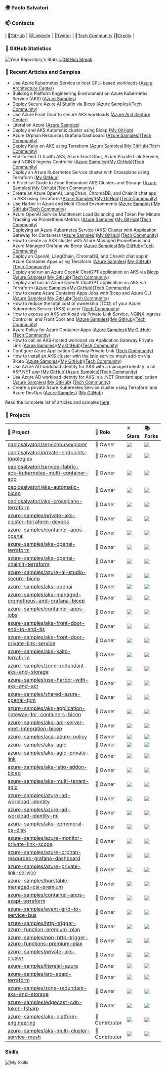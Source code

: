 ### 🌍 Paolo Salvatori

### 📫 Contacts

| :tiger:[GitHub](https://github.com/paolosalvatori/paolosalvatori) | :cat:[LinkedIn](https://www.linkedin.com/in/paolo-salvatori/) | :dog:[Twitter](https://twitter.com/babosbird) | :rabbit:[Tech Community](https://techcommunity.microsoft.com/t5/user/viewprofilepage/user-id/988334#profile) |:wolf:[Credly](https://www.credly.com/users/paolo-salvatori.37a72df1) |

### 🧮 GitHub Statistics
![Your Repository's Stats](https://github-readme-stats.vercel.app/api?username=paolosalvatori&show_icons=true)
[![GitHub Streak](http://github-readme-streak-stats.herokuapp.com?user=paolosalvatori&theme=cobalt)](https://git.io/streak-stats)
<!-- ![](https://skillicons.dev/icons?i=azure,terraform,docker,vscode,r,py,git,github,docker,bash,powershell,css,html) -->

### 📖 Recent Articles and Samples

- Use Azure Kubernetes Service to host GPU-based workloads ([Azure Architecture Center](https://learn.microsoft.com/en-us/azure/architecture/reference-architectures/containers/aks-gpu/gpu-aks))
- Building a Platform Engineering Environment on Azure Kubernetes Service (AKS) ([Azure Samples](https://github.com/Azure-Samples/aks-platform-engineering))
- Deploy Secure Azure AI Studio via Bicep ([Azure Samples](https://github.com/Azure-Samples/azure-ai-studio-secure-bicep))([Tech Community](https://techcommunity.microsoft.com/t5/azure-for-isv-and-startups/deploy-secure-azure-ai-studio-with-a-managed-virtual-network/ba-p/4251073))
- Use Azure Front Door to secure AKS workloads ([Azure Architecture Center](https://learn.microsoft.com/en-us/azure/architecture/example-scenario/aks-front-door/aks-front-door))
- Literal on Azure ([Azure Samples](https://github.com/Azure-Samples/literalai-azure))
- Deploy and AKS Automatic cluster using Bicep ([My GitHub](https://github.com/paolosalvatori/aks-automatic-bicep))
- Azure Orphan Resources Grafana Dashboard ([Azure Samples](https://github.com/Azure-Samples/azure-orphan-resources-grafana-dashboard))([Tech Community](https://techcommunity.microsoft.com/t5/azure-for-isv-and-startups/azure-orphan-resources-grafana-dashboard/ba-p/4120303))
- Deploy Kaito on AKS using Terraform ([Azure Samples](https://github.com/azure-samples/aks-kaito-terraform))([My GitHub](https://github.com/paolosalvatori/aks-kaito-terraform))([Tech Community](https://techcommunity.microsoft.com/t5/azure-for-isv-and-startups/deploy-kaito-on-aks-using-terraform/ba-p/4108930))
- End-to-end TLS with AKS, Azure Front Door, Azure Private Link Service, and NGINX Ingress Controller ([Azure Samples](https://github.com/Azure-Samples/aks-front-door-end-to-end-tls))([My GitHub]())([Tech Community](https://techcommunity.microsoft.com/t5/fasttrack-for-azure/end-to-end-tls-with-aks-azure-front-door-azure-private-link/ba-p/4081775))
- Deploy an Azure Kubernetes Service cluster with Crossplane using Terraform ([My GitHub](https://github.com/paolosalvatori/aks-crossplane-terraform))
- A Practical Guide to Zone Redundant AKS Clusters and Storage ([Azure Samples](https://github.com/Azure-Samples/zone-redundant-aks-and-storage))([My GitHub](https://github.com/paolosalvatori/zone-redundant-aks-and-storage))([Tech Community](https://techcommunity.microsoft.com/t5/fasttrack-for-azure/a-practical-guide-to-zone-redundant-aks-clusters-and-storage/ba-p/4036254))
- Create an Azure OpenAI, LangChain, ChromaDB, and Chainlit chat app in AKS using Terraform ([Azure Samples](https://github.com/Azure-Samples/aks-openai-chainlit-terraform))([My GitHub](https://github.com/paolosalvatori/aks-openai-chainlit-terraform))([Tech Community](https://techcommunity.microsoft.com/t5/fasttrack-for-azure/create-an-azure-openai-langchain-chromadb-and-chainlit-chat-app/ba-p/4024070))
- Use Harbor in Azure and Multi-Cloud Environments ([Azure Samples](https://github.com/Azure-Samples/use-harbor-with-aks-and-acr))([My GitHub](https://github.com/paolosalvatori/use-harbor-with-aks-and-acr))([Tech Community](https://techcommunity.microsoft.com/t5/fasttrack-for-azure/use-harbor-in-azure-and-multi-cloud-environments/ba-p/4011443))
- Azure OpenAI Service Multitenant Load Balancing and Token Per Minute Tracking via Prometheus Metrics ([Azure Samples](https://github.com/Azure-Samples/shared-azure-openai-tpm))([My GitHub](https://github.com/paolosalvatori/shared-azure-openai-tpm))([Tech Community](https://techcommunity.microsoft.com/t5/fasttrack-for-azure/azure-openai-service-multitenant-load-balancing-and-token-per/ba-p/3980163))
- Deploying an Azure Kubernetes Service (AKS) Cluster with Application Gateway for Containers ([Azure Samples](https://github.com/Azure-Samples/aks-application-gateway-for-containers-bicep))([My GitHub](https://github.com/paolosalvatori/aks-application-gateway-for-containers-bicep))([Tech Community](https://techcommunity.microsoft.com/t5/fasttrack-for-azure/deploying-an-azure-kubernetes-service-aks-cluster-with/ba-p/3967434))
- How to create an AKS cluster with Azure Managed Prometheus and Azure Managed Grafana via Bicep ([Azure Samples](https://github.com/Azure-Samples/aks-managed-prometheus-and-grafana-bicep))([My GitHub](https://github.com/paolosalvatori/aks-managed-prometheus-and-grafana-bicep))([Tech Community](https://techcommunity.microsoft.com/t5/fasttrack-for-azure/how-to-install-an-aks-cluster-with-azure-managed-prometheus-and/ba-p/3918527))
- Deploy an OpenAI, LangChain, ChromaDB, and Chainlit chat app in Azure Container Apps using Terraform ([Azure Samples](https://github.com/Azure-Samples/container-apps-openai))([My GitHub](https://github.com/paolosalvatori/container-apps-openai))([Tech Community](https://techcommunity.microsoft.com/t5/fasttrack-for-azure/deploy-an-openai-langchain-chromadb-and-chainlit-chat-app-in/ba-p/3885602))
- Deploy and run an Azure OpenAI ChatGPT application on AKS via Bicep ([Azure Samples](https://github.com/Azure-Samples/aks-openai))([My GitHub](https://github.com/paolosalvatori/aks-openai-bicep))([Tech Community](https://techcommunity.microsoft.com/t5/fasttrack-for-azure/deploy-and-run-a-azure-openai-chatgpt-application-on-aks-via/ba-p/3834619))
- Deploy and run an Azure OpenAI ChatGPT application on AKS via Terraform ([Azure Samples](https://github.com/Azure-Samples/aks-openai-terraform))([My GitHub](https://github.com/paolosalvatori/aks-openai-terraform))([Tech Community](https://techcommunity.microsoft.com/t5/fasttrack-for-azure/deploy-and-run-a-azure-openai-chatgpt-app-on-aks-with-terraform/ba-p/3839611#M512))
- How to create Azure Container Apps Jobs with Bicep and Azure CLI ([Azure Samples](https://github.com/Azure-Samples/container-apps-jobs))([My GitHub](https://github.com/paolosalvatori/container-apps-jobs))([Tech Community](https://techcommunity.microsoft.com/t5/fasttrack-for-azure/how-to-create-azure-container-apps-jobs-with-bicep-and-azure-cli/ba-p/3863968))
- How to reduce the total cost of ownership (TCO) of your Azure Kubernetes Service (AKS) cluster ([Tech Community](https://techcommunity.microsoft.com/t5/fasttrack-for-azure/how-to-reduce-the-total-cost-of-ownership-tco-of-your-azure/ba-p/3706895))
- How to expose an AKS workload via Private Link Service, NGINX Ingress Controller, and Front Door and ([Azure Samples](https://github.com/Azure-Samples/aks-front-door-private-link-service))([My GitHub](https://github.com/paolosalvatori/aks-front-door-private-link-service))([Tech Community](https://techcommunity.microsoft.com/t5/fasttrack-for-azure/how-to-expose-nginx-ingress-controller-via-azure-front-door-and/ba-p/3767535))
- Azure Policy for Azure Container Apps ([Azure Samples](https://github.com/Azure-Samples/aca-azure-policy))([My GitHub](https://github.com/paolosalvatori/aca-azure-policy))([Tech Community](https://techcommunity.microsoft.com/t5/fasttrack-for-azure/azure-policy-for-azure-container-apps-yes-please/ba-p/3775200))
- How to call an AKS-hosted workload via Application Gateway Private Link ([Azure Samples](https://github.com/Azure-Samples/aks-agic-private-link))([My GitHub](https://github.com/paolosalvatori/aks-agic-private-link))([Tech Community](https://techcommunity.microsoft.com/t5/fasttrack-for-azure/how-to-call-an-aks-hosted-workload-via-application-gateway/ba-p/3797617))
- Configure Azure Application Gateway Private Link ([Tech Community](https://techcommunity.microsoft.com/t5/fasttrack-for-azure/configure-azure-application-gateway-private-link/ba-p/3799926))
- How to install an AKS cluster with the Istio service mesh add-on via Bicep ([Azure Samples](https://github.com/Azure-Samples/aks-istio-addon-bicep))([My GitHub](https://github.com/paolosalvatori/aks-istio-addon-bicep))([Tech Community](https://techcommunity.microsoft.com/t5/fasttrack-for-azure/how-to-install-an-aks-cluster-with-the-istio-service-mesh-add-on/ba-p/3802069#M471))
- Use Azure AD workload identity for AKS with a managed identity in an ASP.NET app ([My GitHub](https://github.com/paolosalvatori/azure-ad-workload-identity-mi))([Azure Samples](https://github.com/Azure-Samples/azure-ad-workload-identity-mi))([Tech Community](https://techcommunity.microsoft.com/t5/fasttrack-for-azure/use-azure-ad-workload-identity-for-kubernetes-with-a-user/ba-p/3654928#M270))
- Use Azure AD workload identity for AKS in a .NET Standard application ([Azure Samples](https://github.com/Azure-Samples/azure-ad-workload-identity))([My GitHub](https://github.com/paolosalvatori/azure-ad-workload-identity)) ([Tech Community](https://techcommunity.microsoft.com/t5/fasttrack-for-azure/use-azure-ad-workload-identity-for-kubernetes-in-a-net-standard/ba-p/3576218))
- Create a private Azure Kubernetes Service cluster using Terraform and Azure DevOps ([Azure Samples](https://github.com/azure-samples/private-aks-cluster-terraform-devops)) ([My GitHub](https://github.com/paolosalvatori/private-aks-cluster-terraform-devops))

Read the complete list of articles and samples [here](https://github.com/paolosalvatori/paolosalvatori/blob/main/articles-and-samples.md).

### 🚀 Projects 
|🔮 Project | 👮 Role | ⭐ Stars | 📚 Forks | 
|:----------|:---------|:---------|:----------| 
|[paolosalvatori/servicebusexplorer](https://github.com/paolosalvatori/servicebusexplorer) | 👑 Owner | ![](https://img.shields.io/github/stars/paolosalvatori/servicebusexplorer?style=flat-square&labelColor=343b41) | ![](https://img.shields.io/github/forks/paolosalvatori/servicebusexplorer?style=flat-square&labelColor=343b41) |
|[paolosalvatori/private-endpoints-topologies](https://github.com/paolosalvatori/private-endpoints-topologies) | 👑 Owner | ![](https://img.shields.io/github/stars/paolosalvatori/private-endpoints-topologies?style=flat-square&labelColor=343b41) | ![](https://img.shields.io/github/forks/paolosalvatori/private-endpoints-topologies?style=flat-square&labelColor=343b41) |
|[paolosalvatori/service-fabric-acs-kubernetes-multi-container-app](https://github.com/paolosalvatori/service-fabric-acs-kubernetes-multi-container-app) | 👑 Owner | ![](https://img.shields.io/github/stars/paolosalvatori/service-fabric-acs-kubernetes-multi-container-app?style=flat-square&labelColor=343b41) | ![](https://img.shields.io/github/forks/paolosalvatori/service-fabric-acs-kubernetes-multi-container-app?style=flat-square&labelColor=343b41) |
|[paolosalvatori/aks-automatic-bicep](https://github.com/paolosalvatori/aks-automatic-bicep) | 👑 Owner | ![](https://img.shields.io/github/stars/paolosalvatori/aks-automatic-bicep?style=flat-square&labelColor=343b41) | ![](https://img.shields.io/github/forks/paolosalvatori/aks-automatic-bicep?style=flat-square&labelColor=343b41) |
|[paolosalvatori/aks-crossplane-terraform](https://github.com/paolosalvatori/aks-crossplane-terraform) | 👑 Owner | ![](https://img.shields.io/github/stars/paolosalvatori/aks-crossplane-terraform?style=flat-square&labelColor=343b41) | ![](https://img.shields.io/github/forks/paolosalvatori/aks-crossplane-terraform?style=flat-square&labelColor=343b41) |
|[azure-samples/private-aks-cluster-terraform-devops](https://github.com/azure-samples/private-aks-cluster-terraform-devops) | 👑 Owner | ![](https://img.shields.io/github/stars/azure-samples/private-aks-cluster-terraform-devops?style=flat-square&labelColor=343b41) | ![](https://img.shields.io/github/forks/azure-samples/private-aks-cluster-terraform-devops?style=flat-square&labelColor=343b41) |
|[azure-samples/container-apps-openai](https://github.com/azure-samples/container-apps-openai) | 👑 Owner | ![](https://img.shields.io/github/stars/azure-samples/container-apps-openai?style=flat-square&labelColor=343b41) | ![](https://img.shields.io/github/forks/azure-samples/container-apps-openai?style=flat-square&labelColor=343b41) |
|[azure-samples/aks-openai-terraform](https://github.com/azure-samples/aks-openai-terraform) | 👑 Owner | ![](https://img.shields.io/github/stars/azure-samples/aks-openai-terraform?style=flat-square&labelColor=343b41) | ![](https://img.shields.io/github/forks/azure-samples/aks-openai-terraform?style=flat-square&labelColor=343b41) |
|[azure-samples/aks-openai-chainlit-terraform](https://github.com/azure-samples/aks-openai-chainlit-terraform) | 👑 Owner | ![](https://img.shields.io/github/stars/azure-samples/aks-openai-chainlit-terraform?style=flat-square&labelColor=343b41) | ![](https://img.shields.io/github/forks/azure-samples/aks-openai-chainlit-terraform?style=flat-square&labelColor=343b41) |
|[azure-samples/azure-ai-studio-secure-bicep](https://github.com/azure-samples/azure-ai-studio-secure-bicep) | 👑 Owner | ![](https://img.shields.io/github/stars/azure-samples/azure-ai-studio-secure-bicep?style=flat-square&labelColor=343b41) | ![](https://img.shields.io/github/forks/azure-samples/azure-ai-studio-secure-bicep?style=flat-square&labelColor=343b41) |
|[azure-samples/aks-openai](https://github.com/azure-samples/aks-openai) | 👑 Owner | ![](https://img.shields.io/github/stars/azure-samples/aks-openai?style=flat-square&labelColor=343b41) | ![](https://img.shields.io/github/forks/azure-samples/aks-openai?style=flat-square&labelColor=343b41) |
|[azure-samples/aks-managed-prometheus-and-grafana-bicep](https://github.com/azure-samples/aks-managed-prometheus-and-grafana-bicep) | 👑 Owner | ![](https://img.shields.io/github/stars/azure-samples/aks-managed-prometheus-and-grafana-bicep?style=flat-square&labelColor=343b41) | ![](https://img.shields.io/github/forks/azure-samples/aks-managed-prometheus-and-grafana-bicep?style=flat-square&labelColor=343b41) |
|[azure-samples/container-apps-jobs](https://github.com/azure-samples/container-apps-jobs) | 👑 Owner | ![](https://img.shields.io/github/stars/azure-samples/container-apps-jobs?style=flat-square&labelColor=343b41) | ![](https://img.shields.io/github/forks/azure-samples/container-apps-jobs?style=flat-square&labelColor=343b41) |
|[azure-samples/aks-front-door-end-to-end-tls](https://github.com/azure-samples/aks-front-door-end-to-end-tls) | 👑 Owner | ![](https://img.shields.io/github/stars/azure-samples/aks-front-door-end-to-end-tls?style=flat-square&labelColor=343b41) | ![](https://img.shields.io/github/forks/azure-samples/aks-front-door-end-to-end-tls?style=flat-square&labelColor=343b41) |
|[azure-samples/aks-front-door-private-link-service](https://github.com/azure-samples/aks-front-door-private-link-service) | 👑 Owner | ![](https://img.shields.io/github/stars/azure-samples/aks-front-door-private-link-service?style=flat-square&labelColor=343b41) | ![](https://img.shields.io/github/forks/azure-samples/aks-front-door-private-link-service?style=flat-square&labelColor=343b41) |
|[azure-samples/aks-kaito-terraform](https://github.com/azure-samples/aks-kaito-terraform) | 👑 Owner | ![](https://img.shields.io/github/stars/azure-samples/aks-kaito-terraform?style=flat-square&labelColor=343b41) | ![](https://img.shields.io/github/forks/azure-samples/aks-kaito-terraform?style=flat-square&labelColor=343b41) |
|[azure-samples/zone-redundant-aks-and-storage](https://github.com/azure-samples/zone-redundant-aks-and-storage) | 👑 Owner | ![](https://img.shields.io/github/stars/azure-samples/zone-redundant-aks-and-storage?style=flat-square&labelColor=343b41) | ![](https://img.shields.io/github/forks/azure-samples/zone-redundant-aks-and-storage?style=flat-square&labelColor=343b41) |
|[azure-samples/use-harbor-with-aks-and-acr](https://github.com/azure-samples/use-harbor-with-aks-and-acr) | 👑 Owner | ![](https://img.shields.io/github/stars/azure-samples/use-harbor-with-aks-and-acr?style=flat-square&labelColor=343b41) | ![](https://img.shields.io/github/forks/azure-samples/use-harbor-with-aks-and-acr?style=flat-square&labelColor=343b41) |
|[azure-samples/shared-azure-openai-tpm](https://github.com/azure-samples/shared-azure-openai-tpm) | 👑 Owner | ![](https://img.shields.io/github/stars/azure-samples/shared-azure-openai-tpm?style=flat-square&labelColor=343b41) | ![](https://img.shields.io/github/forks/azure-samples/shared-azure-openai-tpm?style=flat-square&labelColor=343b41) |
|[azure-samples/aks-application-gateway-for-containers-bicep](https://github.com/azure-samples/aks-application-gateway-for-containers-bicep) | 👑 Owner | ![](https://img.shields.io/github/stars/azure-samples/aks-application-gateway-for-containers-bicep?style=flat-square&labelColor=343b41) | ![](https://img.shields.io/github/forks/azure-samples/aks-application-gateway-for-containers-bicep?style=flat-square&labelColor=343b41) |
|[azure-samples/aks-api-server-vnet-integration-bicep](https://github.com/azure-samples/aks-api-server-vnet-integration-bicep) | 👑 Owner | ![](https://img.shields.io/github/stars/azure-samples/aks-api-server-vnet-integration-bicep?style=flat-square&labelColor=343b41) | ![](https://img.shields.io/github/forks/azure-samples/aks-api-server-vnet-integration-bicep?style=flat-square&labelColor=343b41) |
|[azure-samples/aca-azure-policy](https://github.com/azure-samples/aca-azure-policy) | 👑 Owner | ![](https://img.shields.io/github/stars/azure-samples/aca-azure-policy?style=flat-square&labelColor=343b41) | ![](https://img.shields.io/github/forks/azure-samples/aca-azure-policy?style=flat-square&labelColor=343b41) |
|[azure-samples/aks-agic](https://github.com/azure-samples/aks-agic) | 👑 Owner | ![](https://img.shields.io/github/stars/azure-samples/aks-agic?style=flat-square&labelColor=343b41) | ![](https://img.shields.io/github/forks/azure-samples/aks-agic?style=flat-square&labelColor=343b41) |
|[azure-samples/aks-agic-private-link](https://github.com/azure-samples/aks-agic-private-link) | 👑 Owner | ![](https://img.shields.io/github/stars/azure-samples/aks-agic-private-link?style=flat-square&labelColor=343b41) | ![](https://img.shields.io/github/forks/azure-samples/aks-agic-private-link?style=flat-square&labelColor=343b41) |
|[azure-samples/aks-istio-addon-bicep](https://github.com/azure-samples/aks-istio-addon-bicep) | 👑 Owner | ![](https://img.shields.io/github/stars/azure-samples/aks-istio-addon-bicep?style=flat-square&labelColor=343b41) | ![](https://img.shields.io/github/forks/azure-samples/aks-istio-addon-bicep?style=flat-square&labelColor=343b41) |
|[azure-samples/aks-multi-tenant-agic](https://github.com/azure-samples/aks-multi-tenant-agic) | 👑 Owner | ![](https://img.shields.io/github/stars/azure-samples/aks-multi-tenant-agic?style=flat-square&labelColor=343b41) | ![](https://img.shields.io/github/forks/azure-samples/aks-multi-tenant-agic?style=flat-square&labelColor=343b41) |
|[azure-samples/azure-ad-workload-identity](https://github.com/azure-samples/azure-ad-workload-identity) | 👑 Owner | ![](https://img.shields.io/github/stars/azure-samples/azure-ad-workload-identity?style=flat-square&labelColor=343b41) | ![](https://img.shields.io/github/forks/azure-samples/azure-ad-workload-identity?style=flat-square&labelColor=343b41) |
|[azure-samples/azure-ad-workload-identity-mi](https://github.com/azure-samples/azure-ad-workload-identity-mi) | 👑 Owner | ![](https://img.shields.io/github/stars/azure-samples/azure-ad-workload-identity-mi?style=flat-square&labelColor=343b41) | ![](https://img.shields.io/github/forks/azure-samples/azure-ad-workload-identity-mi?style=flat-square&labelColor=343b41) |
|[azure-samples/aks-ephemeral-os-disk](https://github.com/azure-samples/aks-ephemeral-os-disk) | 👑 Owner | ![](https://img.shields.io/github/stars/azure-samples/aks-ephemeral-os-disk?style=flat-square&labelColor=343b41) | ![](https://img.shields.io/github/forks/azure-samples/aks-ephemeral-os-disk?style=flat-square&labelColor=343b41) |
|[azure-samples/azure-monitor-private-link-scope](https://github.com/azure-samples/azure-monitor-private-link-scope) | 👑 Owner | ![](https://img.shields.io/github/stars/azure-samples/azure-monitor-private-link-scope?style=flat-square&labelColor=343b41) | ![](https://img.shields.io/github/forks/azure-samples/azure-monitor-private-link-scope?style=flat-square&labelColor=343b41) |
|[azure-samples/azure-orphan-resources-grafana-dashboard](https://github.com/azure-samples/azure-orphan-resources-grafana-dashboard) | 👑 Owner | ![](https://img.shields.io/github/stars/azure-samples/azure-orphan-resources-grafana-dashboard?style=flat-square&labelColor=343b41) | ![](https://img.shields.io/github/forks/azure-samples/azure-orphan-resources-grafana-dashboard?style=flat-square&labelColor=343b41) |
|[azure-samples/azure-private-link-service](https://github.com/azure-samples/azure-private-link-service) | 👑 Owner | ![](https://img.shields.io/github/stars/azure-samples/azure-private-link-service?style=flat-square&labelColor=343b41) | ![](https://img.shields.io/github/forks/azure-samples/azure-private-link-service?style=flat-square&labelColor=343b41) |
|[azure-samples/burstable-managed-csi-premium](https://github.com/azure-samples/burstable-managed-csi-premium) | 👑 Owner | ![](https://img.shields.io/github/stars/azure-samples/burstable-managed-csi-premium?style=flat-square&labelColor=343b41) | ![](https://img.shields.io/github/forks/azure-samples/burstable-managed-csi-premium?style=flat-square&labelColor=343b41) |
|[azure-samples/container-apps-azapi-terraform](https://github.com/azure-samples/container-apps-azapi-terraform) | 👑 Owner | ![](https://img.shields.io/github/stars/azure-samples/container-apps-azapi-terraform?style=flat-square&labelColor=343b41) | ![](https://img.shields.io/github/forks/azure-samples/container-apps-azapi-terraform?style=flat-square&labelColor=343b41) |
|[azure-samples/event-grid-to-service-bus](https://github.com/azure-samples/event-grid-to-service-bus) | 👑 Owner | ![](https://img.shields.io/github/stars/azure-samples/event-grid-to-service-bus?style=flat-square&labelColor=343b41) | ![](https://img.shields.io/github/forks/azure-samples/event-grid-to-service-bus?style=flat-square&labelColor=343b41) |
|[azure-samples/http-trigger-azure-function-premium-plan](https://github.com/azure-samples/http-trigger-azure-function-premium-plan) | 👑 Owner | ![](https://img.shields.io/github/stars/azure-samples/http-trigger-azure-function-premium-plan?style=flat-square&labelColor=343b41) | ![](https://img.shields.io/github/forks/azure-samples/http-trigger-azure-function-premium-plan?style=flat-square&labelColor=343b41) |
|[azure-samples/non-http-trigger-azure-functions-premium-plan](https://github.com/azure-samples/non-http-trigger-azure-functions-premium-plan) | 👑 Owner | ![](https://img.shields.io/github/stars/azure-samples/non-http-trigger-azure-functions-premium-plan?style=flat-square&labelColor=343b41) | ![](https://img.shields.io/github/forks/azure-samples/non-http-trigger-azure-functions-premium-plan?style=flat-square&labelColor=343b41) |
|[azure-samples/private-aks-cluster](https://github.com/azure-samples/private-aks-cluster) | 👑 Owner | ![](https://img.shields.io/github/stars/azure-samples/private-aks-cluster?style=flat-square&labelColor=343b41) | ![](https://img.shields.io/github/forks/azure-samples/private-aks-cluster?style=flat-square&labelColor=343b41) |
|[azure-samples/literalai-azure](https://github.com/azure-samples/literalai-azure) | 👑 Owner | ![](https://img.shields.io/github/stars/azure-samples/literalai-azure?style=flat-square&labelColor=343b41) | ![](https://img.shields.io/github/forks/azure-samples/literalai-azure?style=flat-square&labelColor=343b41) |
|[azure-samples/aro-azapi-terraform](https://github.com/azure-samples/aro-azapi-terraform) | 👑 Owner | ![](https://img.shields.io/github/stars/azure-samples/aro-azapi-terraform?style=flat-square&labelColor=343b41) | ![](https://img.shields.io/github/forks/azure-samples/aro-azapi-terraform?style=flat-square&labelColor=343b41) |
|[azure-samples/zone-redundant-aks-and-storage](https://github.com/azure-samples/zone-redundant-aks-and-storage) | 👑 Owner | ![](https://img.shields.io/github/stars/azure-samples/zone-redundant-aks-and-storage?style=flat-square&labelColor=343b41) | ![](https://img.shields.io/github/forks/azure-samples/zone-redundant-aks-and-storage?style=flat-square&labelColor=343b41) |
|[azure-samples/edgecast-cdn-token-fsharp](https://github.com/azure-samples/edgecast-cdn-token-fsharp) | 👑 Owner | ![](https://img.shields.io/github/stars/azure-samples/edgecast-cdn-token-fsharp?style=flat-square&labelColor=343b41) | ![](https://img.shields.io/github/forks/azure-samples/edgecast-cdn-token-fsharp?style=flat-square&labelColor=343b41) |
|[azure-samples/aks-platform-engineering](https://github.com/azure-samples/aks-platform-engineering) | :tophat: Contributor | ![](https://img.shields.io/github/stars/azure-samples/aks-platform-engineering?style=flat-square&labelColor=343b41) | ![](https://img.shields.io/github/forks/azure-samples/aks-platform-engineering?style=flat-square&labelColor=343b41) |
|[azure-samples/aks-multi-cluster-service-mesh](https://github.com/azure-samples/aks-multi-cluster-service-mesh) | :tophat: Contributor | ![](https://img.shields.io/github/stars/azure-samples/aks-multi-cluster-service-mesh?style=flat-square&labelColor=343b41) | ![](https://img.shields.io/github/forks/azure-samples/aks-multi-cluster-service-mesh?style=flat-square&labelColor=343b41) |

### Skills

![My Skills](https://skillicons.dev/icons?i=azure,kubernetes,prometheus,vscode,visualstudio,dotnet,py,git,github,docker,bash,powershell,css,html,)

<!--
**paolosalvatori/paolosalvatori** is a ✨ _special_ ✨ repository because its `README.md` (this file) appears on your GitHub profile.

### ⚡My  Statistics:
      
[![My GitHub Statistics](https://github-readme-stats.vercel.app/api?username=paolosalvatori\&rank_icon=percentile)](https://github.com/paolosalvatori/github-readme-stats)

Here are some ideas to get you started:

- 🔭 I’m currently working on ...
- 🌱 I’m currently learning ...
- 👯 I’m looking to collaborate on ...
- 🤔 I’m looking for help with ...
- 💬 Ask me about ...
- 📫 How to reach me: ...
- 😄 Pronouns: ...
- ⚡ Fun fact: ...
-->
